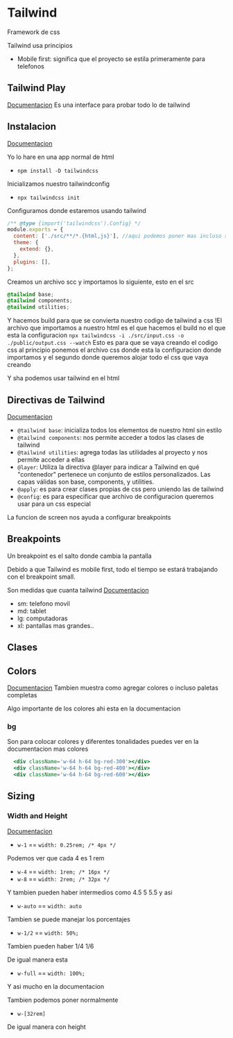 # Tailwind

Framework de css

Tailwind usa principios

- Mobile first: significa que el proyecto se estila primeramente para telefonos

## Tailwind Play

[Documentacion](https://play.tailwindcss.com/)
Es una interface para probar todo lo de tailwind

## Instalacion

[Documentacion](https://tailwindcss.com/docs/installation)

Yo lo hare en una app normal de html

- `npm install -D tailwindcss`

Inicializamos nuestro tailwindconfig

- `npx tailwindcss init`

Configuramos donde estaremos usando tailwind

```js
/** @type {import('tailwindcss').Config} */
module.exports = {
  content: ['./src/**/*.{html,js}'], //aqui podemos poner mas incluso si no esta en src podemos configurar
  theme: {
    extend: {},
  },
  plugins: [],
};
```

Creamos un archivo scc y importamos lo siguiente, esto en el src

```css
@tailwind base;
@tailwind components;
@tailwind utilities;
```

Y hacemos build para que se convierta nuestro codigo de tailwind a css !El archivo que importamos a nuestro html es el que hacemos el build no el que esta la configuracion
`npx tailwindcss -i ./src/input.css -o ./public/output.css --watch`
Esto es para que se vaya creando el codigo css al principio ponemos el archivo css donde esta la configuracion donde importamos y el segundo donde queremos alojar todo el css que vaya creando

Y sha podemos usar tailwind en el html

## Directivas de Tailwind

[Documentacion](https://tailwindcss.com/docs/functions-and-directives#tailwind)

- `@tailwind base`: inicializa todos los elementos de nuestro html sin estilo
- `@tailwind components`: nos permite acceder a todos las clases de tailwind
- `@tailwind utilities`: agrega todas las utilidades al proyecto y nos permite acceder a ellas
- `@layer`: Utiliza la directiva @layer para indicar a Tailwind en qué "contenedor" pertenece un conjunto de estilos personalizados. Las capas válidas son base, components, y utilities.
- `@apply`: es para crear clases propias de css pero uniendo las de tailwind
- `@config`: es para especificar que archivo de configuracion queremos usar para un css especial

La funcion de screen nos ayuda a configurar breakpoints

## Breakpoints

Un breakpoint es el salto donde cambia la pantalla

Debido a que Tailwind es mobile first, todo el tiempo se estará trabajando con el breakpoint small.

Son medidas que cuanta tailwind
[Documentacion](https://tailwindcss.com/docs/responsive-design#using-custom-breakpoints)

- sm: telefono movil
- md: tablet
- lg: computadoras
- xl: pantallas mas grandes..

## Clases

## Colors

[Documentacion](https://tailwindcss.com/docs/customizing-colors)
Tambien muestra como agregar colores o incluso paletas completas

Algo importante de los colores ahi esta en la documentacion

### bg

Son para colocar colores y diferentes tonalidades puedes ver en la documentacion mas colores

```jsx
  <div className='w-64 h-64 bg-red-300'></div>
  <div className='w-64 h-64 bg-red-400'></div>
  <div className='w-64 h-64 bg-red-600'></div>
```

## Sizing

### Width and Height

[Documentacion](https://tailwindcss.com/docs/width)

- `w-1` == `width: 0.25rem; /* 4px */`

Podemos ver que cada 4 es 1 rem

- `w-4` == `width: 1rem; /* 16px */`
- `w-8` == `width: 2rem; /* 32px */`

Y tambien pueden haber intermedios como 4.5 5 5.5 y asi

- `w-auto` == `width: auto`

Tambien se puede manejar los porcentajes

- `w-1/2` == `width: 50%;`

Tambien pueden haber 1/4 1/6

De igual manera esta

- `w-full` == `width: 100%;`

Y asi mucho en la documentacion

Tambien podemos poner normalmente

- `w-[32rem]`

De igual manera con height
